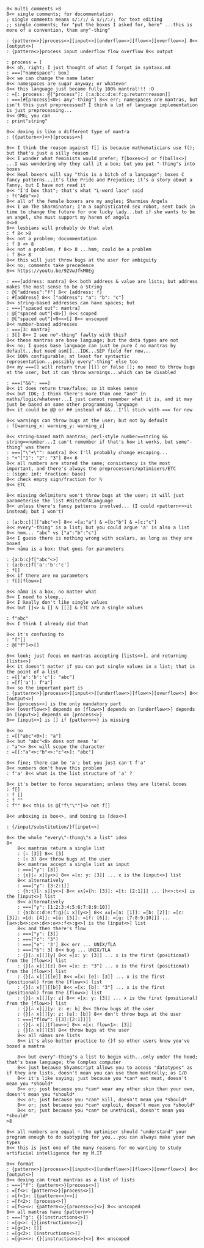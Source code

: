 	8< multi comments >8
	8<< single comments; for docommentation
	; single comments means s/:/;/ & s/;/:/; for text editing
	;; single comments; for "put the boxes I asked for, here" ...this is more of a convention, than any"-thing"

	: {pattern<>}[process<>][input<>][underflow<>][flow<>][overflow<>] 8<< [output<>]
	: {pattern<>}process input underflow flow overflow 8<< output
	
	: process = [
	8<< oh, right; I just thought of what I forgot in syntaxx.md
	: ===["namespace": box]
	8<< we can change the name later
	8<< namespaces are sugar anyway; or whatever
	8<< this language just became fully 100% mantral!!! :D
	: =[: process: @["process"]: [:a:b:c:d:e:f:g∴return∵reason]]
	: ===[#[process]<0>: any"-thing"] 8<< err; namespaces are mantras, but isn't this just preprocessed? I think a lot of language implementation is just preprocessing...
	8<< OMG; you can
	: print"string"

	8<< dexing is like a different type of mantra
	: {{pattern<>}<>}[process<>]

	8<< I think the reason against f[] is because mathematicians use f(); but that's just a silly reason
	8<< I wonder what feminists would prefer; f[boxes<>] or f(balls<>) ...I was wondering why they call it a box; but you put "-thing"s into boxes
	8<< ℝeal boxers will say "this is a bitch of a language"; boxes c̄ fancy patterns...it's like Pride and Prejudice; it's a story about a Fanny, but I have not read it
	8<< "I'd box that"; that's what "L-word lace" said
	: f("Ada"<>)
	8<< all of the female boxers are my angles; Sharmies Angels
	8<< I am The Sharminator; I'm a sophisticated sex robot, sent back in time to change the future for one lucky lady...but if she wants to be an angel, she must support my harem of angels
	8<>8
	8<< lesbians will probably do that alot
	: f 8< >8
	8<< not a problem; docommentation
	: f 8 <> 8
	8<< not a problem; f 8<> 8 ...hmm; could be a problem
	: f 8<> 8
	8<< this will just throw bugs at the user for ambiguity
	8<< no; comments take precedence
	8<< https://youtu.be/9ZVwJfkM0Eg
	
	: ===[address: mantra] 8<< both address & value are lists; but address makes the most sense to be a String
	: @["address":"f"] 8<< [address: f]
	: #[address] 8<< ["address": "a": "b": "c"]
	8<< string-based addresses can have spaces; but
	: ===["spaced out": mantra]
	: @["spaced out"]<0>[] 8<< scoped
	: @["spaced out"]<0><>[] 8<< unscoped
	8<< number-based addresses
	: ===[3: mantra]
	: 3[] 8<< I see no"-thing" fawlty with this?
	8<< these mantras are base language; but the data types are not
	8<< no; I guess base language can just be pure c̄ no mantras by default...but need asm[]...IDK...SEP field for now...
	8<< 100% configurable; at least for syntactic representation...possibly every"-thing" else too
	8<< my ===[] will return true [[]] or false []; no need to throw bugs at the user, but it can throw warnings...which can be disabled

	: ===["&&": ===]
	8<< it does return true/false; so it makes sense
	8<< but IDK; I think there's more than one "and" in maths/logic/whatever...I just cannot remember what it is, and it may just be based on some other programming language
	8<< it could be @@ or ## instead of &&...I'll stick with === for now

	8<< warnings can throw bugs at the user; but not by default
	: f[warning_x: warning_y: warning_z]
	
	8<< string-based math mantras; perl-style number==string && string==number...I can't remember if that's how it works, but some"-thing" was there
	: ===["\"+\"": mantra] 8<< I'll probably change escaping...
	: "+"["1": "2": "3"] 8<< 6
	8<< all numbers are stored the same; consistency is the most important, and there's always the preprocessors/optimisers/ETC
	: [sign: int: fraction: base]
	8<< check empty sign/fraction for ℕ
	8<< ETC
	
	8<< missing delimiters won't throw bugs at the user; it will just parameterise the list #BitchOfALanguage
	8<< unless there's fancy patterns involved... (I could <pattern<>>it instead; but I won't)

	: [a:b:c][]["abc"<>] 8<< =[a:"a"] & =[b:"b"] & =[c:"c"]
	8<< every"-thing" is a list; but you could argue 'a' is also a list
	8<< hmm... "abc" vs ["a":"b":"c"]
	8<< I guess there is nothing wrong with scalars, as long as they are boxed
	8<< nāma is a box; that goes for parameters
	
	: {a:b:c}f["abc"<>]
	: {a:b:c}f['a':'b':'c']
	: f[]
	8<< if there are no parameters
	: f[][flow<>]
	
	8<< nāma is a box, no matter what
	8<< I need to sleep...
	8<< I ℝeally don't like single values
	8<< but []<> & [] & [[]] & ETC are a single values

	: f"abc"
	8<< I think I already did that
	
	8<< it's confusing to
	: "f"[]
	: @["f"]<>[]
	
	8<< look; just focus on mantras accepting [lists<>], and returning [lists<>]
	8<< it doesn't matter if you can put single values in a list; that is the point of a list
	: =[['a':'b':'c']: "abc"]
	: =[f['a']: f"a"]
	8<< so the important part is
	: {pattern<>}[process<>][input<>][underflow<>][flow<>][overflow<>] 8<< [output<>]
	8<< [process<>] is the only mandatory part
	8<< [overflow<>] depends on [flow<>] depends on [underflow<>] depends on [input<>] depends on [process<>]
	8<< [input<>] is [] if {pattern<>} is missing

	8<< no
	: =[["abc"<0>]: "a"]
	8<< but "abc"<0> does not mean 'a'
	: "a"<> 8<< will scope the character
	: =[[:"a"<>:"b"<>:"c"<>]: "abc"]
	
	8<< fine; there can be 'a'; but you just can't f'a'
	8<< numbers don't have this problem
	: f'a' 8<< what is the list structure of 'a' ?
	
	8<< it's better to force separation; unless they are literal boxes
	: f[]
	: f []
	: f ""
	: f"" 8<< this is @["f\"\""]<> not f[]
	
	8<< unboxing is box<>, and boxing is [dex<>]
	
	: {/input/substitution/}f[input<>]
	
	8<< the whole "every\"-thing\"s a list" idea
	8<
		8<< mantras return a single list
		: [∴ [3]] 8<< [3]
		: [∴ 3] 8<< throw bugs at the user
		8<< mantras accept a single list as input
		: ===["y": [3]]
		: {x}[∴ x][y<>] 8<< =[x: y: [3]] ... x is the [input<>] list
		8<< alternatively
		: ===["y": [3:2:1]]
		: {h:t}[∴ x][y<>] 8<< ∧∧[=[h: [3]]: =[t: [2:1]]] ... [h<>:t<>] is the [input<>] list
		8<< alternatively
		: ===["y": [1:2:3:4:5:6:7:8:9:10]]
		: {a:b:c:d:e:f:g}[∴ x][y<>] 8<< ∧∧[=[a: [1]]: =[b: [2]]: =[c: [3]]: =[d: [4]]: =[e: [5]]: =[f: [6]]: =[g: [7:8:9:10]]] ... [a<>:b<>:c<>:d<>:e<>:f<>:g<>] is the [input<>] list
		8<< and then there's flow
		: ===["y": [3]]
		: ===["z": "3"]
		: ===["e": '3'] 8<< err ... UNIX/TLA
		: ===["b": 3] 8<< bug ... UNIX/TLA
		: {}[∴ x][][y] 8<< =[x: y: [3]] ... x is the first (positional) from the [flow<>] list
		: {}[∴ x][][z] 8<< =[x: z: "3"] ... x is the first (positional) from the [flow<>] list
		: {}[∴ x][][[e]] 8<< =[x: [e]: [3]] ... x is the first (positional) from the [flow<>] list
		: {}[∴ x][][[b]] 8<< =[x: [b]: "3"] ... x is the first (positional) from the [flow<>] list
		: {}[∴ x][][y: z] 8<< =[x: y: [3]] ... x is the first (positional) from the [flow<>] list
		: {}[∴ x][][y: z: e: b] 8<< throw bugs at the user
		: {}[∴ x][][y: z: [e]: [b]] 8<< don't throw bugs at the user
		: ===["flow": [[3]:[2:1]]]]
		: {}[∴ x][][flow<>] 8<< =[x: flow<1>: [3]]
		; {}[∴ x][][3] 8<< throw bugs at the user
		8<< all nāmas are lists
		8<< it's also better practice to {}f so other users know you've boxed a mantra
		
		8<< but every"-thing"s a list to begin with...only under the hood; that's base language; the ℂomplex computer
		8<< just because Shyamscript allows you to access "datatypes" as if they are lists, doesn't mean you can use them mantrally; as I/O
		8<< it's like saying; just because you *can* eat meat, doesn't mean you *should*
		8<< or; just because you *can* wear any other skin than your own, doesn't mean you *should*
		8<< or; just because you *can* kill, doesn't mean you *should*
		8<< or; just because you *can* exploit, doesn't mean you *should*
		8<< or; just because you *can* be unethical, doesn't mean you *should*
	>8

	8<< all numbers are equal ∵ the optimiser should "understand" your program enough to do subtyping for you...you can always make your own types
	8<< this is just one of the many reasons for me wanting to study artificial intelligence for my M.IT
	
	8<< format
	: {pattern<>}[process<>][input<>][underflow<>][flow<>][overflow<>] 8<< [output<>]
	8<< dexing can treat mantras as a list of lists
	: ===["f": {pattern<>}[process<>]]
	: =[f<>: {pattern<>}[process<>]]
	: =[f<1>: [{pattern<>}<>]]
	: =[f<2>: [process<>]]
	: =[f<><>: {pattern<>}[process<>]<>] 8<< unscoped
	8<< all mantras have {pattern<>}
	: ===["g": {}[instructions<>]]
	: =[g<>: {}[instructions<>]]
	: =[g<1>: []]
	: =[g<2>: [instructions<>]]
	: =[g<><>: {}[instructions<>]<>] 8<< unscoped
